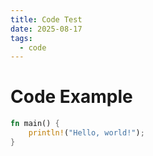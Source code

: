 ```yaml
---
title: Code Test
date: 2025-08-17
tags:
  - code
---
```


# Code Example

```rust
fn main() {
    println!("Hello, world!");
}
```
